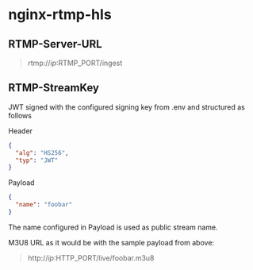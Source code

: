 # nginx-rtmp-hls

## RTMP-Server-URL
> rtmp://$ip:$RTMP_PORT/ingest

## RTMP-StreamKey
JWT signed with the configured signing key from .env and structured as follows

Header
```json
{
  "alg": "HS256",
  "typ": "JWT"
}
```

Payload
```json
{
  "name": "foobar"
}
```

The name configured in Payload is used as public stream name.

M3U8 URL as it would be with the sample payload from above:
> http://$ip:$HTTP_PORT/live/foobar.m3u8
